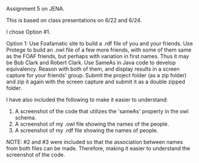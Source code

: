 Assignment 5 on JENA.

This is based on class presentations on 6/22 and 6/24. 

I chose Option #1.

Option 1: Use Foafamatic site to build a .rdf file of you and your friends. Use Protege to build an .owl file of a few more friends, with some of them same as the FOAF friends, but perhaps with variation in first names. Thus it may be Bob Clark and Robert Clark. Use SameAs in Java code to develop equivalency. Reason with both of them, and display results in a screen capture for your friends' group. Submit the project folder (as a zip folder) and zip it again with the screen capture and submit it as a double zipped folder.

I have also included the following to make it easier to understand:
  1. A screenshot of the code that utilizes the 'sameAs' property in the owl schema.
  2. A screenshot of my .owl file showing the names of the people.
  3. A screenshot of my .rdf file showing the names of people.
  
  NOTE: #2 and #3 were included so that the association between names from both files can be made. Therefore, making it easier 
        to understand the screenshot of the code.
